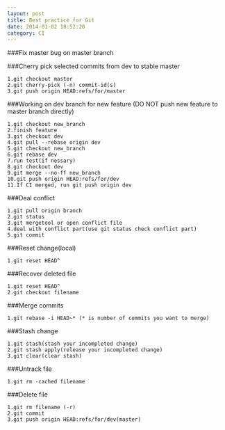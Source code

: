 ```yaml
---
layout: post
title: Best practice for Git
date: 2014-01-02 18:52:20
category: CI
---
```


###Fix master bug on master branch

###Cherry pick selected commits from dev to stable master

    1.git checkout master
    2.git cherry-pick (-n) commit-id(s)
    3.git push origin HEAD:refs/for/master

###Working on dev branch for new feature (DO NOT push new feature to master branch directly)

    1.git checkout new_branch
    2.finish feature 
    3.git checkout dev
    4.git pull --rebase origin dev
    5.git checkout new_branch
    6.git rebase dev
    7.run test(if nessary)
    8.git checkout dev
    9.git merge --no-ff new_branch
    10.git push origin HEAD:refs/for/dev
    11.If CI merged, run git push origin dev

###Deal conflict

    1.git pull origin branch
    2.git status
    3.git mergetool or open conflict file
    4.deal with conflict part(use git status check conflict part)
    5.git commit

###Reset change(local)

    1.git reset HEAD^

###Recover deleted file

    1.git reset HEAD^
    2.git checkout filename

###Merge commits

    1.git rebase -i HEAD~* (* is number of commits you want to merge)

###Stash change

    1.git stash(stash your incompleted change)
    2.git stash apply(release your incompleted change)
    3.git clear(clear stash)

###Untrack file

    1.git rm -cached filename

###Delete file

    1.git rm filename (-r)
    2.git commit
    3.git push origin HEAD:refs/for/dev(master)
